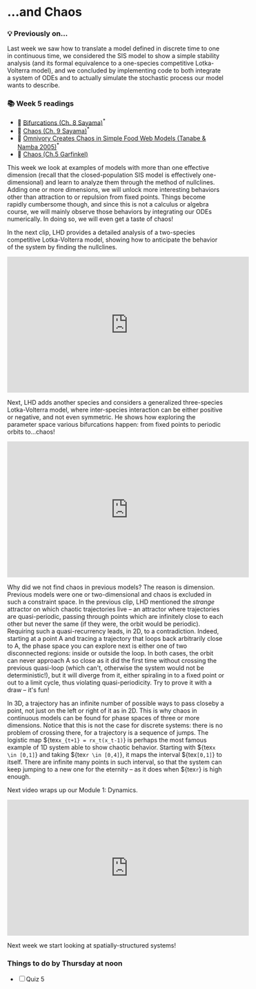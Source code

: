 # ...and Chaos

<div class="flex-container">
  <div class="left-div callback">
    <h3>💡 Previously on...</h3>  
    Last week we saw how to translate a model defined in discrete time to one in continuous time, we considered the SIS model to show a simple stability analysis (and its formal equivalence to a one-species competitive Lotka-Volterra model), and we concluded by implementing code to both integrate a system of ODEs and to actually simulate the stochastic process our model wants to describe.
    <br>
    <p></p>
  </div>
  <div class="right-div reading-box">
  <h3>📚 Week 5 readings</h3>
  <ul class="reading-list">
    <li><span>📖</span> <a href="https://math.libretexts.org/Bookshelves/Scientific_Computing_Simulations_and_Modeling/Introduction_to_the_Modeling_and_Analysis_of_Complex_Systems_(Sayama)/08%3A_Bifurcations" target="_blank">Bifurcations  (Ch. 8 Sayama)</a><sup>*</sup></li>
    <li><span>📖</span> <a href="https://math.libretexts.org/Bookshelves/Scientific_Computing_Simulations_and_Modeling/Introduction_to_the_Modeling_and_Analysis_of_Complex_Systems_(Sayama)" target="_blank">Chaos  (Ch. 9 Sayama)</a><sup>*</sup></li>
    <li><span>📖</span> <a href="https://www.jstor.org/stable/3450749" target="_blank">Omnivory Creates Chaos in Simple Food Web Models  (Tanabe & Namba 2005)</a><sup>*</sup></li>
    <li><span>📖</span> <a href="https://github.com/jstonge/2024Fall-MOCS/blob/main/docs/readings/Garfinkel-2017-ch5.pdf" target="_blank">Chaos (Ch.5 Garfinkel)</a></li>
  </ul>
</div>

This week we look at examples of models with more than one effective dimension (recall that the closed-population SIS model is effectively one-dimensional) and learn to analyze them through the method of nullclines. Adding one or more dimensions, we will unlock more interesting behaviors other than attraction to or repulsion from fixed points. Things become rapidly cumbersome though, and since this is not a calculus or algebra course, we will mainly observe those behaviors by integrating our ODEs numerically. In doing so, we will even get a taste of chaos!

In the next clip, LHD provides a detailed analysis of a two-species competitive Lotka-Volterra model, showing how to anticipate the behavior of the system by finding the nullclines.

<iframe src="https://streaming.uvm.edu/embed/49970/" width="560" height="315" frameborder="0" allowfullscreen></iframe>

Next, LHD adds another species and considers a generalized three-species Lotka-Volterra model, where inter-species interaction can be either positive or negative, and not even symmetric. He shows how exploring the parameter space various bifurcations happen: from fixed points to periodic orbits to...chaos!

<iframe src="https://streaming.uvm.edu/embed/49971/" width="560" height="315" frameborder="0" allowfullscreen></iframe>

Why did we not find chaos in previous models? The reason is dimension. Previous models were one or two-dimensional and chaos is excluded in such a constraint space. In the previous clip, LHD mentioned the _strange_ attractor on which chaotic trajectories live – an attractor where trajectories are quasi-periodic, passing through points which are infinitely close to each other but never the same (if they were, the orbit would be periodic). Requiring such a quasi-recurrency leads, in 2D, to a contradiction. Indeed, starting at a point A and tracing a trajectory that loops back arbitrarily close to A, the phase space you can explore next is either one of two disconnected regions: inside or outside the loop. In both cases, the orbit can never approach A so close as it did the first time without crossing the previous quasi-loop (which can't, otherwise the system would not be deterministic!), but it will diverge from it, either spiraling in to a fixed point or out to a limit cycle, thus violating quasi-periodicity. Try to prove it with a draw – it's fun!

In 3D, a trajectory has an infinite number of possible ways to pass closeby a point, not just on the left or right of it as in 2D. This is why chaos in continuous models can be found for phase spaces of three or more dimensions. Notice that this is not the case for discrete systems: there is no problem of crossing there, for a trajectory is a sequence of jumps. The logistic map ${tex`x_{t+1} = rx_t(x_t-1)`} is perhaps the most famous example of 1D system able to show chaotic behavior. Starting with ${tex`x \in [0,1]`} and taking ${tex`r \in [0,4]`}, it maps the interval ${tex`[0,1]`} to itself. There are infinite many points in such interval, so that the system can keep jumping to a new one for the eternity – as it does when ${tex`r`} is high enough.

Next video wraps up our Module 1: Dynamics.

<iframe src="https://streaming.uvm.edu/embed/49972/" width="560" height="315" frameborder="0" allowfullscreen></iframe>

Next week we start looking at spatially-structured systems!


<div class="callout-box">
  <h3>Things to do by Thursday at noon</h3>
  <ul class="checklist">
    <li><input type="checkbox" id="task1"><label for="task1">Quiz 5</label></li>
  </ul>
</div>

